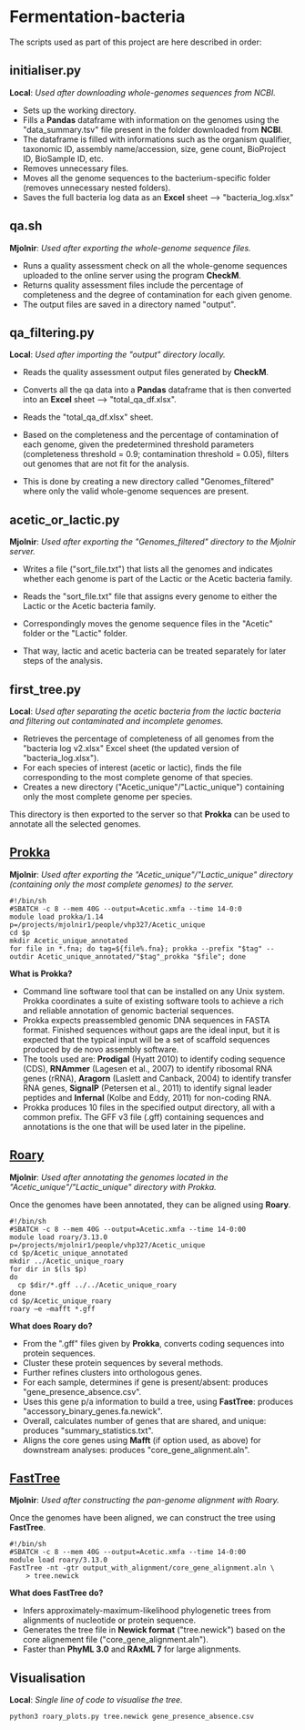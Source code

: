 # Fermentation-bacteria

The scripts used as part of this project are here described in order:

## initialiser.py
**Local**: *Used after downloading whole-genomes sequences from NCBI.*

- Sets up the working directory.
- Fills a **Pandas** dataframe with information on the genomes using the "data_summary.tsv" file present in the folder downloaded from **NCBI**.
- The dataframe is filled with informations such as the organism qualifier, taxonomic ID, assembly name/accession, size, gene count, BioProject ID, BioSample ID, etc.
- Removes unnecessary files.
- Moves all the genome sequences to the bacterium-specific folder (removes unnecessary nested folders).
- Saves the full bacteria log data as an **Excel** sheet --> "bacteria_log.xlsx"


## qa.sh
**Mjolnir**: *Used after exporting the whole-genome sequence files.*

- Runs a quality assessment check on all the whole-genome sequences uploaded to the online server using the program **CheckM**.
- Returns quality assessment files include the percentage of completeness and the degree of contamination for each given genome.
- The output files are saved in a directory named "output".


## qa_filtering.py
**Local**: *Used after importing the "output" directory locally.*

- Reads the quality assessment output files generated by **CheckM**.
- Converts all the qa data into a **Pandas** dataframe that is then converted into an **Excel** sheet --> "total_qa_df.xlsx".

- Reads the "total_qa_df.xlsx" sheet.
- Based on the completeness and the percentage of contamination of each genome, given the predetermined threshold parameters (completeness threshold = 0.9; contamination threshold = 0.05), filters out genomes that are not fit for the analysis. 
- This is done by creating a new directory called "Genomes_filtered" where only the valid whole-genome sequences are present.


## acetic_or_lactic.py
**Mjolnir**: *Used after exporting the "Genomes_filtered" directory to the Mjolnir server.*

- Writes a file ("sort_file.txt") that lists all the genomes and indicates whether each genome is part of the Lactic or the Acetic bacteria family.

- Reads the "sort_file.txt" file that assigns every genome to either the Lactic or the Acetic bacteria family.
- Correspondingly moves the genome sequence files in the "Acetic" folder or the "Lactic" folder. 
- That way, lactic and acetic bacteria can be treated separately for later steps of the analysis.


## first_tree.py
**Local**: *Used after separating the acetic bacteria from the lactic bacteria and filtering out contaminated and incomplete genomes.*

- Retrieves the percentage of completeness of all genomes from the "bacteria log v2.xlsx" Excel sheet (the updated version of "bacteria_log.xlsx").
- For each species of interest (acetic or lactic), finds the file corresponding to the most complete genome of that species.
- Creates a new directory ("Acetic_unique"/"Lactic_unique") containing only the most complete genome per species.

This directory is then exported to the server so that **Prokka** can be used to annotate all the selected genomes.


## [Prokka](https://github.com/tseemann/prokka)
**Mjolnir**: *Used after exporting the "Acetic_unique"/"Lactic_unique" directory (containing only the most complete genomes) to the server.*

~~~
#!/bin/sh
#SBATCH -c 8 --mem 40G --output=Acetic.xmfa --time 14-0:0
module load prokka/1.14
p=/projects/mjolnir1/people/vhp327/Acetic_unique
cd $p
mkdir Acetic_unique_annotated
for file in *.fna; do tag=${file%.fna}; prokka --prefix "$tag" --outdir Acetic_unique_annotated/"$tag"_prokka "$file"; done
~~~

**What is Prokka?**
- Command line software tool that can be installed on any Unix system. Prokka coordinates a suite of existing software tools to achieve a rich and reliable annotation of genomic bacterial sequences.
- Prokka expects preassembled genomic DNA sequences in FASTA format. Finished sequences without gaps are the ideal input, but it is expected that the typical input will be a set of scaffold sequences produced by de novo assembly software.
- The tools used are: **Prodigal** (Hyatt 2010) to identify coding sequence (CDS), **RNAmmer** (Lagesen et al., 2007) to identify ribosomal RNA genes (rRNA), **Aragorn** (Laslett and Canback, 2004) to identify transfer RNA genes, **SignalP** (Petersen et al., 2011) to identify signal leader peptides and **Infernal** (Kolbe and Eddy, 2011) for non-coding RNA.
- Prokka produces 10 files in the specified output directory, all with a common prefix. The GFF v3 file (.gff) containing sequences and annotations is the one that will be used later in the pipeline.


## [Roary](https://sanger-pathogens.github.io/Roary/)
**Mjolnir**: *Used after annotating the genomes located in the "Acetic_unique"/"Lactic_unique" directory with Prokka.*

Once the genomes have been annotated, they can be aligned using **Roary**.

~~~
#!/bin/sh
#SBATCH -c 8 --mem 40G --output=Acetic.xmfa --time 14-0:00
module load roary/3.13.0
p=/projects/mjolnir1/people/vhp327/Acetic_unique
cd $p/Acetic_unique_annotated
mkdir ../Acetic_unique_roary
for dir in $(ls $p)
do
  cp $dir/*.gff ../../Acetic_unique_roary
done
cd $p/Acetic_unique_roary
roary –e –mafft *.gff
~~~

**What does Roary do?**
- From the ".gff" files given by **Prokka**, converts coding sequences into protein sequences.
- Cluster these protein sequences by several methods.
- Further refines clusters into orthologous genes.
- For each sample, determines if gene is present/absent: produces "gene_presence_absence.csv".
- Uses this gene p/a information to build a tree, using **FastTree**: produces "accessory_binary_genes.fa.newick".
- Overall, calculates number of genes that are shared, and unique: produces "summary_statistics.txt".
- Aligns the core genes using **Mafft** (if option used, as above) for downstream analyses: produces "core_gene_alignment.aln".


## [FastTree](http://www.microbesonline.org/fasttree/)
**Mjolnir**: *Used after constructing the pan-genome alignment with Roary.*

Once the genomes have been aligned, we can construct the tree using **FastTree**.

~~~
#!/bin/sh
#SBATCH -c 8 --mem 40G --output=Acetic.xmfa --time 14-0:00
module load roary/3.13.0
FastTree -nt -gtr output_with_alignment/core_gene_alignment.aln \
    > tree.newick
~~~

**What does FastTree do?**
- Infers approximately-maximum-likelihood phylogenetic trees from alignments of nucleotide or protein sequence.
- Generates the tree file in **Newick format** ("tree.newick") based on the core alignement file ("core_gene_alignment.aln").
- Faster than **PhyML 3.0** and **RAxML 7** for large alignments.


## Visualisation
**Local**: *Single line of code to visualise the tree.*
~~~
python3 roary_plots.py tree.newick gene_presence_absence.csv
~~~
